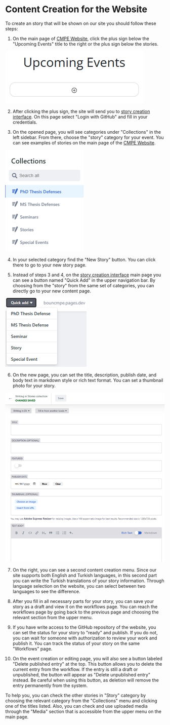 # Content Creation for the Website

To create an story that will be shown on our site you should follow these steps:

1. On the main page of [CMPE Website](https://cmpe.bogazici.edu.tr/), click the plus sign below the "Upcoming Events" title to the right or the plus sign below the stories.

![Event Image](upcoming_events.png)

2. After clicking the plus sign, the site will send you to [story creation interface](http://127.0.0.1:1313/admin). On this page select "Login with GitHub" and fill in your credentials.

3. On the opened page, you will see categories under "Collections" in the left sidebar. From there, choose the "story" category for your event. You can see examples of stories  on the main page of the [CMPE Website](https://cmpe.bogazici.edu.tr/). 

![Collections](collections.png)

4. In your selected category find the "New Story" button. You can click there to go to your new story page.

5. Instead of steps 3 and 4, on the [story creation interface](http://127.0.0.1:1313/admin) main page you can see a button named "Quick Add" in the upper navigation bar. By choosing from the "story" from the same set of categories, you can directly go to your new content page.

![quick add](quick_add.png)

6. On the new page, you can set the title, description, publish date, and body text in markdown style or rich text format. You can set a thumbnail photo for your story.

![Event page](event_page.png)

7. On the right, you can see a second content creation menu. Since our site supports both English and Turkish languages, in this second part you can write the Turkish translations of your story information. Through language selection on the website, you can select between two languages to see the difference.

8. After you fill in all necessary parts for your story, you can save your story as a draft and view it on the workflows page. You can reach the workflows page by going back to the previous page and choosing the relevant section from the upper menu.

9. If you have write access to the GitHub repository of the website, you can set the status for your story to "ready" and publish. If you do not, you can wait for someone with authorization to review your work and publish it. You can track the status of your story on the same "Workflows" page.

10. On the event creation or editing page, you will also see a button labeled "Delete published entry" at the top. This button allows you to delete the current entry from the workflow. If the entry is still a draft or unpublished, the button will appear as "Delete unpublished entry" instead. Be careful when using this button, as deletion will remove the entry permanently from the system.

To help you, you can check the other stories in "Story" category by choosing the relevant category from the "Collections" menu and clicking one of the titles listed. Also, you can check and use uploaded media through the "Media" section that is accessible from the upper menu on the main page.